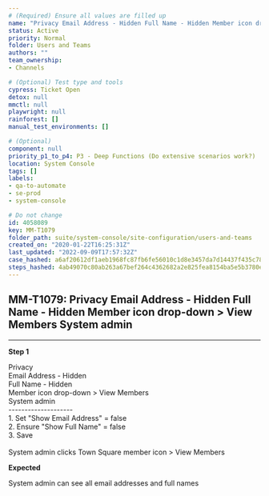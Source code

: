 ```yaml
---
# (Required) Ensure all values are filled up
name: "Privacy Email Address - Hidden Full Name - Hidden Member icon drop-down > View Members System admin"
status: Active
priority: Normal
folder: Users and Teams
authors: ""
team_ownership: 
- Channels

# (Optional) Test type and tools
cypress: Ticket Open
detox: null
mmctl: null
playwright: null
rainforest: []
manual_test_environments: []

# (Optional)
component: null
priority_p1_to_p4: P3 - Deep Functions (Do extensive scenarios work?)
location: System Console
tags: []
labels: 
- qa-to-automate
- se-prod
- system-console

# Do not change
id: 4058089
key: MM-T1079
folder_path: suite/system-console/site-configuration/users-and-teams
created_on: "2020-01-22T16:25:31Z"
last_updated: "2022-09-09T17:57:32Z"
case_hashed: a6af20612df1aeb1968fc87fb6fe56010c1d8e3457da7d14437f435c785c73b0dd1dda60080b90e8d86b436f8bc44538
steps_hashed: 4ab49070c80ab263a67bef264c4362682a2e825fea8154ba5e5b3780e6b1264723638b39588e14ee4ae48084c2951b46
---
```


## MM-T1079: Privacy Email Address - Hidden Full Name - Hidden Member icon drop-down > View Members System admin

---

**Step 1**

Privacy\
Email Address - Hidden\
Full Name - Hidden\
Member icon drop-down > View Members\
System admin\
\--------------------\
1\. Set "Show Email Address" = false\
2\. Ensure "Show Full Name" = false\
3\. Save\
\
System admin clicks Town Square member icon > View Members

**Expected**

System admin can see all email addresses and full names

